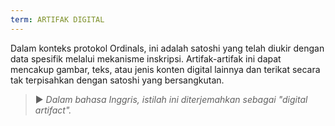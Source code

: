 ```yaml
---
term: ARTIFAK DIGITAL
---
```


Dalam konteks protokol Ordinals, ini adalah satoshi yang telah diukir dengan data spesifik melalui mekanisme inskripsi. Artifak-artifak ini dapat mencakup gambar, teks, atau jenis konten digital lainnya dan terikat secara tak terpisahkan dengan satoshi yang bersangkutan.

> ► *Dalam bahasa Inggris, istilah ini diterjemahkan sebagai "digital artifact".*